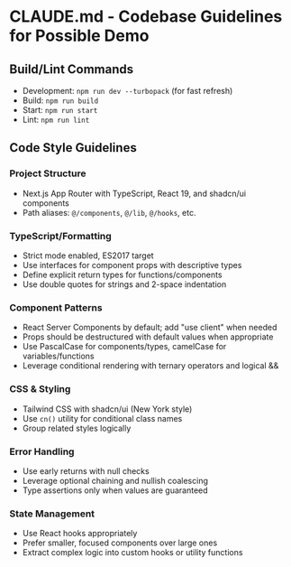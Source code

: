 # CLAUDE.md - Codebase Guidelines for Possible Demo

## Build/Lint Commands
- Development: `npm run dev --turbopack` (for fast refresh)
- Build: `npm run build`
- Start: `npm run start`
- Lint: `npm run lint`

## Code Style Guidelines

### Project Structure
- Next.js App Router with TypeScript, React 19, and shadcn/ui components
- Path aliases: `@/components`, `@/lib`, `@/hooks`, etc.

### TypeScript/Formatting
- Strict mode enabled, ES2017 target
- Use interfaces for component props with descriptive types
- Define explicit return types for functions/components
- Use double quotes for strings and 2-space indentation

### Component Patterns
- React Server Components by default; add "use client" when needed
- Props should be destructured with default values when appropriate
- Use PascalCase for components/types, camelCase for variables/functions
- Leverage conditional rendering with ternary operators and logical && 

### CSS & Styling
- Tailwind CSS with shadcn/ui (New York style)
- Use `cn()` utility for conditional class names
- Group related styles logically

### Error Handling
- Use early returns with null checks
- Leverage optional chaining and nullish coalescing
- Type assertions only when values are guaranteed

### State Management
- Use React hooks appropriately
- Prefer smaller, focused components over large ones
- Extract complex logic into custom hooks or utility functions